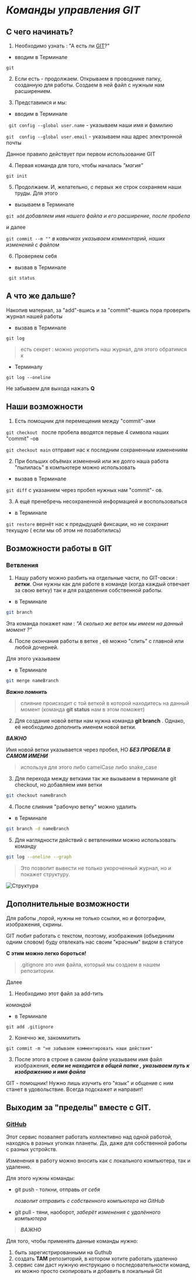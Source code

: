 # *Команды управления GIT*

## С чего начинать?

1. Необходимо узнать : "А есть ли  [GIT](https://git-scm.com)?"

* вводим в Терминале 

```git```

2. Если есть - продолжаем. Открываем в проводнике папку, созданную для работы. Создаем в ней файл с нужным нам расширением.

3. Представимся и мы:

* вводим в Терминале

``` git config --global user.name``` - указываем наши имя и фамилию 

```git  config --global user.email``` - указываем наш адрес электронной почты

Данное правило действует при первом использование GIT

4. Первая команда для того, чтобы началась *"магия"*

```git init```

5. Продолжаем. И, желательно, с первых же строк сохраняем наши труды. Для этого 

* вызываем в Терминале

```git add```  *добавляем имя нашего файла и его расширение, после пробела*

и далее

```git commit --m ""```  *в кавычках указываем комментарий, наших изменений с файлом*

6. Проверяем себя 

* вызвав в Терминале

``` git status```

## А что же дальше?

Накопив материал, за "add"-вшись и за "commit"-вшись пора проверить журнал нашей работы 

* вызвав в Терминале

```git log```

> есть секрет  : можно укоротить наш журнал, для этого обратимся к

* Терминалу

```git log --oneline```

Не забываем для выхода нажать **Q**

## Наши возможности

1. Есть помощник для перемещения между "commit"-ами

```git checkout ``` 
после пробела вводятся первые 4 символа наших "commit" -ов

```git checkout main```  отправит нас к последним сохраненным изменениям

2. При больших объёмах изменений или же долго наша работа "пылилась" в компьютере можно использовать

* вызвав в Терминале

```git diff```  с указанием через пробел нужных нам "commit"- ов.

3. А ещё пренебречь несохраненной информацией и воспользоваться
 * в Терминале

 ```git restore```  вернёт нас к предыдущей фиксации, но не сохранит текущую ( если мы об этом не позаботились)


## Возможности работы в GIT

### Ветвления

1. Нашу работу можно разбить на отдельные части, по GIT-овски : *__ветки__*. Они нужны как для работе в команде (когда каждый отвечает за свою ветку) так и для разделения собственной работы.

* в Терминале 

```sh
git branch
```

Эта команда покажет нам : _"А сколько же веток мы имеем на данный момент ?"_

4. После окончания работы в ветке , её можно "слить" с главной или любой дочерней.

Для этого указываем

* в Терминале

```sh
git merge nameBranch
```
__*Важно помнить*__  

> слияние происходит с той веткой в которой находитесь на данный момент (команда __git status__ нам в этом поможет)

2. Для создание новой ветви нам нужна команда __git branch__ . Однако, её необходимо дополнить именем новой ветки.

__*ВАЖНО*__

Имя новой ветки указывается через пробел, НО __*БЕЗ ПРОБЕЛА В САМОМ ИМЕНИ*__

>используя для этого либо camelCase  либо snake_case

3. Для перехода между ветками так же вызываем в терминале git checkout, но добавляем имя ветки

```sh
git checkout nameBranch
```

4. После слияния "рабочую ветку" можно удалить

* в Терминале

```sh
git branch -d nameBranch
```


5. Для наглядности действий с ветвлениями можно использовать команду


```sh
git log --oneline --graph
```
>Это позволит вывести не только  укороченный журнал, но и покажет структуру.

![Структура](ima.png)










## Дополнительные возможности

Для работы ,порой, нужны не только ссылки, но и фотографии, изображения, скрины.
 
 GIT любит работать с текстом, поэтому, изображения (объединим одним словом) буду отвлекать нас своим "красным" видом в статусе

 __С этим можно легко бороться!__

 >.gitignore это имя файла, который мы создаем в нашем репозитории.

 Далее

 1. Необходимо этот файл за add-тить

 _командой_
 * в Терминале

 ```git add .gitignore```

 2. Конечно же, закоммитить

 ```git commit -m "не забываем комментировать наши действия"```

 
3. После этого в строке в самом файле указываем имя файл изображения, __*если не находится в общей папке , указываем путь к изображению и имя файла*__

GIT - помощник! Нужно лишь изучить его "язык" и общение с ним станет в удовольствие. Всегда подскажет и направит!



## Выходим за "пределы" вместе с GIT.

### [GitHub](https://github.com)

Этот сервис позваляет работать коллективно над одной работой, находясь в разных уголках планеты. Да, даже для собственной работы с разных устройств. 

Изменения в работу можно вносить как с локального компьютера, так и удаленно.

Для этого нужны команды:

* git push - толкни, отправь *от себя* 
   
   *позволит отправить с собственного компьютера на GitHub*

* git pull - тяни, наоборот, _заберёт изменения с удалённого компьютера_

> _**ВАЖНО**_


 Для  того, чтобы применять данные команды нужно: 
  
  1. быть зарегистрированными на Guthub
  2. создать **ТАМ** репозиторий, в котором хотите работать удаленно
  3. сервис сам даст нужную инструкцию о последовательности команд, их можно просто скопировать и добавить в локальный  Git
  
